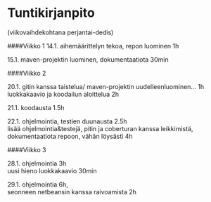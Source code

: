 # Tuntikirjanpito

(viikovaihdekohtana perjantai-dedis)

####Viikko 1 
14.1. aihemäärittelyn tekoa, repon luominen 1h

15.1. maven-projektin luominen, dokumentaatiota 30min

####Viikko 2

20.1. gitin kanssa taistelua/ maven-projektin uudelleenluominen... 1h        
    luokkakaavio ja koodailun aloittelua 2h

21.1. koodausta 1.5h

22.1. ohjelmointia, testien duunausta 2.5h        
    lisää ohjelmointia&testejä, pitin ja coberturan kanssa leikkimistä, dokumentaatiota repoon, vähän löysästi 4h
    

####Viikko 3

28.1. ohjelmointia 3h   
    uusi hieno luokkakaavio 30min
        
29.1. ohjelmointia 6h,      
    seonneen netbeansin kanssa raivoamista 2h
